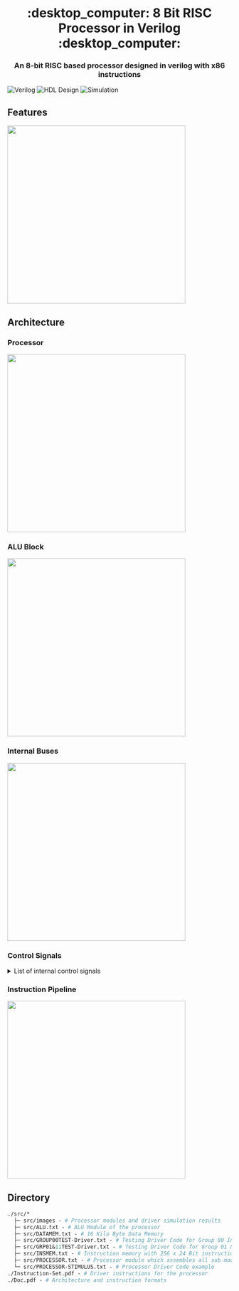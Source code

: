 
<h1 align="center">:desktop_computer: 8 Bit RISC Processor in Verilog :desktop_computer:</h1>
<h3 align="center">An 8-bit RISC based processor designed in verilog with x86 instructions</h3>

![Verilog](https://img.shields.io/badge/Verilog-Verilog--2001%20(IEEE%20Standard%201364--2001)-blue) 
![HDL Design](https://img.shields.io/badge/Quartus%20Pro%2021.2%20-Cyclone%2010-green) 
![Simulation](https://img.shields.io/badge/Model%20Sim-Intel%20FPGA%20Edition-lightgrey) 

## Features
<img src="https://user-images.githubusercontent.com/57676220/132168301-f67a5b83-57a4-497b-b523-0a09e9258919.png" width = 400>

## Architecture

### Processor
<img src="https://user-images.githubusercontent.com/57676220/132168071-533ecd34-3ef8-4dab-8fa4-406dfe81cd74.PNG" width = 400>

### ALU Block
<img src="https://user-images.githubusercontent.com/57676220/132168228-2d6a9789-ab0c-4465-b704-36c701c93c10.PNG" width = 400>

### Internal Buses
<img src="https://user-images.githubusercontent.com/57676220/132168389-b2416d2e-0460-4ed7-a03f-d18f0099b750.png" width = 400>

### Control Signals

<details>
<summary>List of internal control signals</summary>

1. `INSGRP`
2. `INSOPC`
3. `RDIM`
4. `RDDM`
5. `WRDM`
6. `OPERANDS1`
7. `OPERANDS2`
8. `OPERANDS3`
9. `ALU`
10. `RDLOAD`
11. `RDSTORE`
12. `ASSIGN`
13. `MOV`
14. `BRANCH`
15. `SPC`
16. `RSPC`
17. `SWRESET`
18. `STOP`
 
</details>

### Instruction Pipeline
<img src="https://user-images.githubusercontent.com/57676220/132168159-072b56d6-7e95-436e-a00c-9369ccff26ff.PNG" width = 400>

## Directory
```graphql
./src/* 
  ├─ src/images - # Processor modules and driver simulation results
  ├─ src/ALU.txt - # ALU Module of the processor
  ├─ src/DATAMEM.txt - # 16 Kilo Byte Data Memory
  ├─ src/GROUP00TEST-Driver.txt - # Testing Driver Code for Group 00 Instruction set
  ├─ src/GRP01&11TEST-Driver.txt - # Testing Driver Code for Group 01 && 11 Instruction set
  ├─ src/INSMEM.txt - # Instruction memory with 256 x 24 Bit instruction capability
  ├─ src/PROCESSOR.txt - # Processor module which assembles all sub-modules of the processor
  └─ src/PROCESSOR-STIMULUS.txt - # Processor Driver Code example
./Instruction-Set.pdf - # Driver instructions for the processor
./Doc.pdf - # Architecture and instruction formats
```
